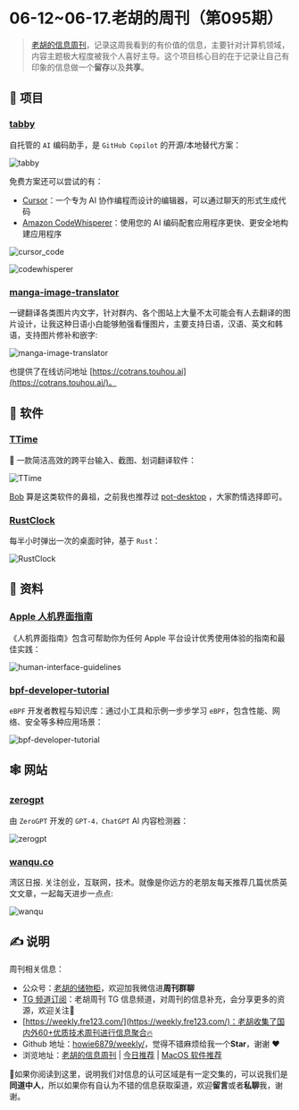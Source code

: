 # 06-12~06-17.老胡的周刊（第095期）

> [老胡的信息周刊](https://weekly.howie6879.com/)，记录这周我看到的有价值的信息，主要针对计算机领域，内容主题极大程度被我个人喜好主导。这个项目核心目的在于记录让自己有印象的信息做一个**留存**以及**共享**。

## 🎯 项目

### [tabby](https://github.com/TabbyML/tabby)

自托管的 `AI` 编码助手，是 `GitHub Copilot` 的开源/本地替代方案：

![tabby](https://images-1252557999.file.myqcloud.com/uPic/tabby.gif)

免费方案还可以尝试的有：

- [Cursor](https://weekly.howie6879.com/2023/03-20~03-25.%E8%80%81%E8%83%A1%E7%9A%84%E5%91%A8%E5%88%8A%EF%BC%88%E7%AC%AC084%E6%9C%9F%EF%BC%89.html?h=cursor#cursor)：一个专为 AI 协作编程而设计的编辑器，可以通过聊天的形式生成代码
- [Amazon CodeWhisperer](https://aws.amazon.com/cn/codewhisperer/)：使用您的 AI 编码配套应用程序更快、更安全地构建应用程序

![cursor_code](https://images-1252557999.file.myqcloud.com/uPic/cursor_code.png)

![codewhisperer](https://images-1252557999.file.myqcloud.com/uPic/codewhisperer.jpg)

### [manga-image-translator](https://github.com/zyddnys/manga-image-translator)

一键翻译各类图片内文字，针对群内、各个图站上大量不太可能会有人去翻译的图片设计，让我这种日语小白能够勉强看懂图片，主要支持日语，汉语、英文和韩语，支持图片修补和嵌字:

![manga-image-translator](https://images-1252557999.file.myqcloud.com/uPic/manga-image-translator.jpg)

也提供了在线访问地址 [https://cotrans.touhou.ai](https://cotrans.touhou.ai/)。

## 🤖 软件

### [TTime](https://github.com/inkTimeRecord/TTime)

🚀 一款简洁高效的跨平台输入、截图、划词翻译软件：

![TTime](https://images-1252557999.file.myqcloud.com/uPic/TTime.jpg)

[Bob](https://weekly.howie6879.com/2021/12-26~12-31.%E8%80%81%E8%83%A1%E7%9A%84%E5%91%A8%E5%88%8A%EF%BC%88%E7%AC%AC020%E6%9C%9F%EF%BC%89.html?h=bob#bob) 算是这类软件的鼻祖，之前我也推荐过 [pot-desktop](https://weekly.howie6879.com/2023/05-15~05-20.%E8%80%81%E8%83%A1%E7%9A%84%E5%91%A8%E5%88%8A%EF%BC%88%E7%AC%AC091%E6%9C%9F%EF%BC%89.html?h=pot#pot-desktop) ，大家酌情选择即可。

### [RustClock](https://github.com/hoothin/RustClock)

每半小时弹出一次的桌面时钟，基于 `Rust`：

![RustClock](https://images-1252557999.file.myqcloud.com/uPic/RustClock.gif)

## 👀 资料

### [Apple 人机界面指南](https://developer.apple.com/cn/design/human-interface-guidelines/)

《人机界面指南》包含可帮助你为任何 Apple 平台设计优秀使用体验的指南和最佳实践：

![human-interface-guidelines](https://images-1252557999.file.myqcloud.com/uPic/human-interface-guidelines.jpg)

### [bpf-developer-tutorial](https://github.com/eunomia-bpf/bpf-developer-tutorial)

`eBPF` 开发者教程与知识库：通过小工具和示例一步步学习 `eBPF`，包含性能、网络、安全等多种应用场景：

![bpf-developer-tutorial](https://images-1252557999.file.myqcloud.com/uPic/bpf-developer-tutorial.jpg)

## 🕸 网站

### [zerogpt](https://www.zerogpt.com/)

由 `ZeroGPT` 开发的 `GPT-4，ChatGPT` AI 内容检测器：

![zerogpt](https://images-1252557999.file.myqcloud.com/uPic/zerogpt.jpg)

### [wanqu.co](https://www.wanqu.co/)

湾区日报. 关注创业，互联网，技术。就像是你远方的老朋友每天推荐几篇优质英文文章，一起每天进步一点点:

![wanqu](https://images-1252557999.file.myqcloud.com/uPic/wanqu.jpg)

## ✍️ 说明

周刊相关信息：

- 公众号：[老胡的储物柜](https://images-1252557999.file.myqcloud.com/uPic/ETIbMe.jpg)，欢迎加我微信进**周刊群聊**
- [TG 频道订阅](https://t.me/howie_weekly)：老胡周刊 TG 信息频道，对周刊的信息补充，会分享更多的资源，欢迎关注👏
- [https://weekly.fre123.com/](https://weekly.fre123.com/)：老胡收集了国内外60+优质技术周刊进行信息聚合🔥
- Github 地址：[howie6879/weekly/](https://github.com/howie6879/weekly/)，觉得不错麻烦给我一个**Star**，谢谢 ❤️
- 浏览地址：[老胡的信息周刊](https://weekly.howie6879.com) | [今日推荐](https://weekly.howie6879.com/recommend/index.html) | [MacOS 软件推荐](https://weekly.howie6879.com/soft/mac.html)

🙌如果你阅读到这里，说明我们对信息的认可区域是有一定交集的，可以说我们是**同道中人**，所以如果你有自认为不错的信息获取渠道，欢迎**留言**或者**私聊**我，谢谢。
